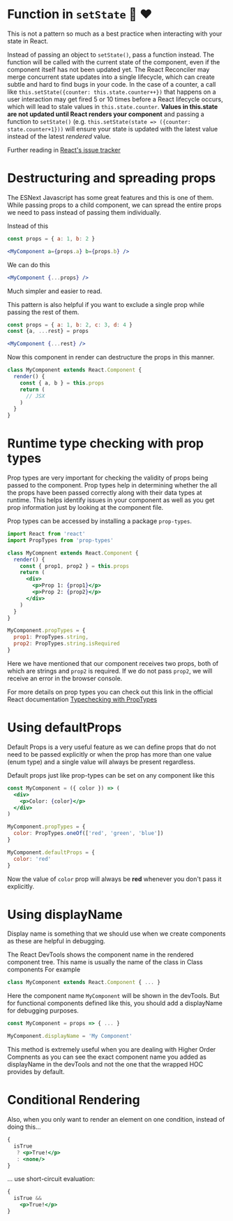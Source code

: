 # <h1 id="function-in-setstate">Function in `setState` 🙌 ❤️</h1>

This is not a pattern so much as a best practice when interacting with your state in React.

Instead of passing an object to `setState()`, pass a function instead. The function will be called with the current state of the component, even if the component itself has not been updated yet. The React Reconciler may merge concurrent state updates into a single lifecycle, which can create subtle and hard to find bugs in your code. In the case of a counter, a call like `this.setState({counter: this.state.counter++})` that happens on a user interaction may get fired 5 or 10 times before a React lifecycle occurs, which will lead to stale values in `this.state.counter`. **Values in this.state are not updated until React renders your component** and passing a function to `setState()` (e.g. `this.setState(state => ({counter: state.counter+1}))` will ensure your state is updated with the latest value instead of the latest _rendered_ value.

Further reading in [React's issue tracker](https://github.com/facebook/react/issues/11527)

# <h1 id="prop-spread">Destructuring and spreading props</h1>

The ESNext Javascript has some great features and this is one of them. While passing props to a child component, we can spread the entire props we need to pass instead of passing them individually.

Instead of this

```jsx
const props = { a: 1, b: 2 }

<MyComponent a={props.a} b={props.b} />
```

We can do this

```jsx
<MyComponent {...props} />
```

Much simpler and easier to read.

This pattern is also helpful if you want to exclude a single prop while passing the rest of them.

```jsx
const props = { a: 1, b: 2, c: 3, d: 4 }
const {a, ...rest} = props

<MyComponent {...rest} />
```

Now this component in render can destructure the props in this manner.

```jsx
class MyComponent extends React.Component {
  render() {
    const { a, b } = this.props
    return (
      // JSX
    )
  }
}
```

# <h1 id="prop-types">Runtime type checking with prop types</h1>

Prop types are very important for checking the validity of props being passed to the component. Prop types help in determining whether the all the props have been passed correctly along with their data types at runtime. This helps identify issues in your component as well as you get prop information just by looking at the component file.

Prop types can be accessed by installing a package `prop-types`.

```jsx
import React from 'react'
import PropTypes from 'prop-types'

class MyCompnent extends React.Component {
  render() {
    const { prop1, prop2 } = this.props
    return (
      <div>
        <p>Prop 1: {prop1}</p>
        <p>Prop 2: {prop2}</p>
      </div>
    )
  }
}

MyComponent.propTypes = {
  prop1: PropTypes.string,
  prop2: PropTypes.string.isRequired
}
```

Here we have mentioned that our component receives two props, both of which are strings and `prop2` is required. If we do not pass `prop2`, we will receive an error in the browser console.

For more details on prop types you can check out this link in the official React documentation
[Typechecking with PropTypes](https://reactjs.org/docs/typechecking-with-proptypes.html)

# <h1 id="default-props">Using defaultProps</h1>

Default Props is a very useful feature as we can define props that do not need to be passed explicitly or when the prop has more than one value (enum type) and a single value will always be present regardless.

Default props just like prop-types can be set on any component like this

```jsx
const MyComponent = ({ color }) => (
  <div>
    <p>Color: {color}</p>
  </div>
)

MyComponent.propTypes = {
  color: PropTypes.oneOf(['red', 'green', 'blue'])
}

MyComponent.defaultProps = {
  color: 'red'
}
```

Now the value of `color` prop will always be **red** whenever you don't pass it explicitly.

# <h1 id="display-name">Using displayName</h1>

Display name is something that we should use when we create components as these are helpful in debugging.

The React DevTools shows the component name in the rendered component tree. This name is usually the name of the class in Class components
For example

```jsx
class MyComponent extends React.Component { ... }
```

Here the component name `MyComponent` will be shown in the devTools. But for functional components defined like this, you should add a displayName for debugging purposes.

```jsx
const MyComponent = props => { ... }

MyComponent.displayName = 'My Component'
```

This method is extremely useful when you are dealing with Higher Order Compnents as you can see the exact component name you added as displayName in the devTools and not the one that the wrapped HOC provides by default.

# <h1 id="conditional-rendering">Conditional Rendering</h1>

Also, when you only want to render an element on one condition, instead of doing this…

```jsx 
{
  isTrue
   ? <p>True!</p>
   : <none/>
}
```
… use short-circuit evaluation:

```jsx
{
  isTrue && 
    <p>True!</p>
}

```

